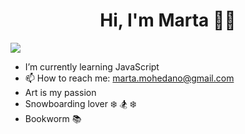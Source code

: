 
<div align="center">
<h1 align="center">Hi, I'm Marta 👋🏻 </h1>
</div>
<img src="[https://i.imgur.com/weNbhGZ.png](https://media.giphy.com/media/5C472t1RGNuq4/giphy.gif?cid=ecf05e47zxe8fzzumbuc3d4faontoi2i2a59v4tvihnlo8vf&ep=v1_gifs_search&rid=giphy.gif&ct=g)">


- I’m currently learning JavaScript
-  📫 How to reach me: marta.mohedano@gmail.com
- Art is my passion
- Snowboarding lover  ❄️ 🏂 ❄️
- Bookworm 📚
<!--
**mmohedano/mmohedano** is a ✨ _special_ ✨ repository because its `README.md` (this file) appears on your GitHub profile.

Here are some ideas to get you started:

- 🔭 I’m currently working on ...
- 🌱 I’m currently learning ...
- 👯 I’m looking to collaborate on ...
- 🤔 I’m looking for help with ...
- 💬 Ask me about ...
- 📫 How to reach me: ...
- 😄 Pronouns: ...
- ⚡ Fun fact: ...
-->
